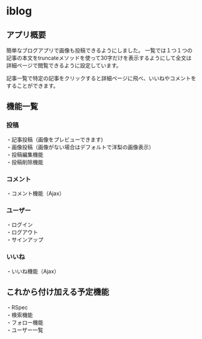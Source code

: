 # iblog



## アプリ概要
簡単なブログアプリで画像も投稿できるようにしました。
一覧では１つ１つの記事の本文をtruncateメソッドを使って30字だけを表示するようにして全文は詳細ページで閲覧できるように設定しています。

記事一覧で特定の記事をクリックすると詳細ページに飛べ、いいねやコメントをすることができます。




## 機能一覧

### 投稿
・記事投稿（画像をプレビューできます) <br>
・画像投稿（画像がない場合はデフォルトで洋梨の画像表示）<br>
・投稿編集機能 <br>
・投稿削除機能 <br>

### コメント
・コメント機能（Ajax）

### ユーザー
・ログイン <br>
・ログアウト <br>
・サインアップ <br>

### いいね
・いいね機能（Ajax）




## これから付け加える予定機能
・RSpec <br>
・検索機能<br>
・フォロー機能<br>
・ユーザー一覧<br>
